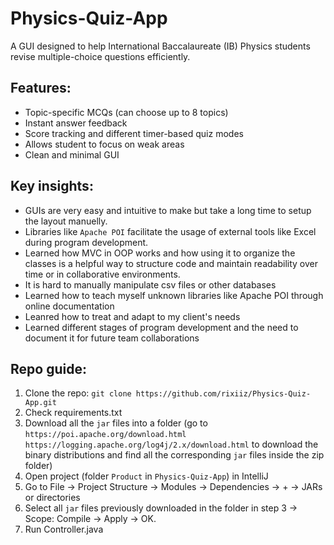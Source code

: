 # Physics-Quiz-App
A GUI designed to help International Baccalaureate (IB) Physics students revise multiple-choice questions efficiently.

## Features:
- Topic-specific MCQs (can choose up to 8 topics)
- Instant answer feedback
- Score tracking and different timer-based quiz modes
- Allows student to focus on weak areas
- Clean and minimal GUI

## Key insights:
- GUIs are very easy and intuitive to make but take a long time to setup the layout manuelly.
- Libraries like `Apache POI` facilitate the usage of external tools like Excel during program development.
- Learned how MVC in OOP works and how using it to organize the classes is a helpful way to structure code and maintain readability over time or in collaborative environments.
- It is hard to manually manipulate csv files or other databases
- Learned how to teach myself unknown libraries like Apache POI through online documentation
- Leanred how to treat and adapt to my client's needs
- Learned different stages of program development and the need to document it for future team collaborations

## Repo guide:
1. Clone the repo: `git clone https://github.com/rixiiz/Physics-Quiz-App.git`
2. Check requirements.txt
3. Download all the `jar` files into a folder (go to `https://poi.apache.org/download.html` `https://logging.apache.org/log4j/2.x/download.html` to download the binary distributions and find all the corresponding `jar` files inside the zip folder)
4. Open project (folder `Product` in `Physics-Quiz-App`) in IntelliJ
5. Go to File → Project Structure → Modules → Dependencies → + → JARs or directories
6. Select all `jar` files previously downloaded in the folder in step 3 → Scope: Compile → Apply → OK.
7. Run Controller.java
